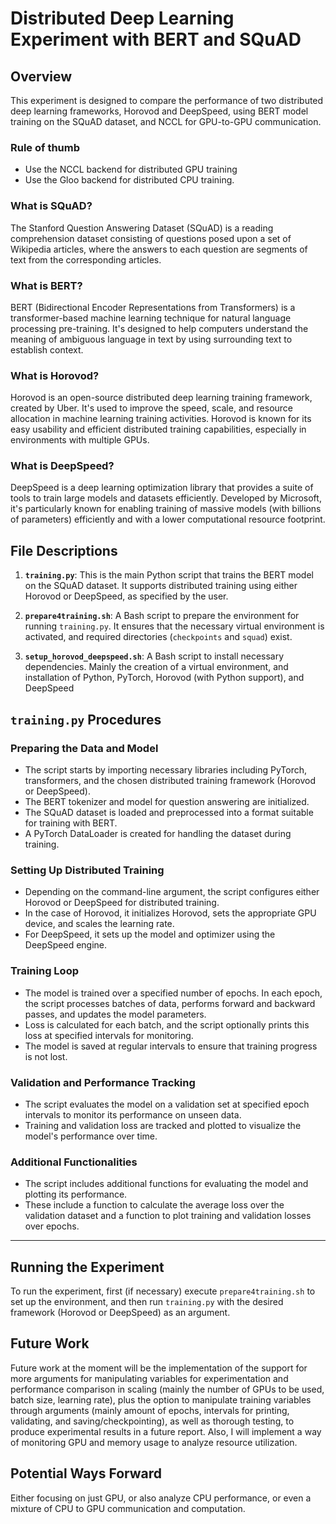 # Distributed Deep Learning Experiment with BERT and SQuAD

## Overview

This experiment is designed to compare the performance of two distributed deep learning frameworks, Horovod and DeepSpeed, using BERT model training on the SQuAD dataset, and NCCL for GPU-to-GPU communication.

### Rule of thumb

- Use the NCCL backend for distributed GPU training
- Use the Gloo backend for distributed CPU training.

### What is SQuAD?
The Stanford Question Answering Dataset (SQuAD) is a reading comprehension dataset consisting of questions posed upon a set of Wikipedia articles, where the answers to each question are segments of text from the corresponding articles.

### What is BERT?
BERT (Bidirectional Encoder Representations from Transformers) is a transformer-based machine learning technique for natural language processing pre-training. It's designed to help computers understand the meaning of ambiguous language in text by using surrounding text to establish context.

### What is Horovod?
Horovod is an open-source distributed deep learning training framework, created by Uber. It's used to improve the speed, scale, and resource allocation in machine learning training activities. Horovod is known for its easy usability and efficient distributed training capabilities, especially in environments with multiple GPUs.

### What is DeepSpeed?
DeepSpeed is a deep learning optimization library that provides a suite of tools to train large models and datasets efficiently. Developed by Microsoft, it's particularly known for enabling training of massive models (with billions of parameters) efficiently and with a lower computational resource footprint.

## File Descriptions

1. **`training.py`**: This is the main Python script that trains the BERT model on the SQuAD dataset. It supports distributed training using either Horovod or DeepSpeed, as specified by the user.

2. **`prepare4training.sh`**: A Bash script to prepare the environment for running `training.py`. It ensures that the necessary virtual environment is activated, and required directories (`checkpoints` and `squad`) exist.

3. **`setup_horovod_deepspeed.sh`**: A Bash script to install necessary dependencies. Mainly the creation of a virtual environment, and installation of Python, PyTorch, Horovod (with Python support), and DeepSpeed

## `training.py` Procedures

### Preparing the Data and Model
- The script starts by importing necessary libraries including PyTorch, transformers, and the chosen distributed training framework (Horovod or DeepSpeed).
- The BERT tokenizer and model for question answering are initialized.
- The SQuAD dataset is loaded and preprocessed into a format suitable for training with BERT.
- A PyTorch DataLoader is created for handling the dataset during training.

### Setting Up Distributed Training
- Depending on the command-line argument, the script configures either Horovod or DeepSpeed for distributed training.
- In the case of Horovod, it initializes Horovod, sets the appropriate GPU device, and scales the learning rate.
- For DeepSpeed, it sets up the model and optimizer using the DeepSpeed engine.

### Training Loop
- The model is trained over a specified number of epochs. In each epoch, the script processes batches of data, performs forward and backward passes, and updates the model parameters.
- Loss is calculated for each batch, and the script optionally prints this loss at specified intervals for monitoring.
- The model is saved at regular intervals to ensure that training progress is not lost.

### Validation and Performance Tracking
- The script evaluates the model on a validation set at specified epoch intervals to monitor its performance on unseen data.
- Training and validation loss are tracked and plotted to visualize the model's performance over time.

### Additional Functionalities
- The script includes additional functions for evaluating the model and plotting its performance.
- These include a function to calculate the average loss over the validation dataset and a function to plot training and validation losses over epochs.

---

## Running the Experiment
To run the experiment, first (if necessary) execute `prepare4training.sh` to set up the environment, and then run `training.py` with the desired framework (Horovod or DeepSpeed) as an argument.

## Future Work
Future work at the moment will be the implementation of the support for more arguments for manipulating variables for experimentation and performance comparison in scaling (mainly the number of GPUs to be used, batch size, learning rate), plus the option to manipulate training variables through arguments (mainly amount of epochs, intervals for printing, validating, and saving/checkpointing), as well as thorough testing, to produce experimental results in a future report. Also, I will implement a way of monitoring GPU and memory usage to analyze resource utilization. 

## Potential Ways Forward
Either focusing on just GPU, or also analyze CPU performance, or even a mixture of CPU to GPU communication and computation.